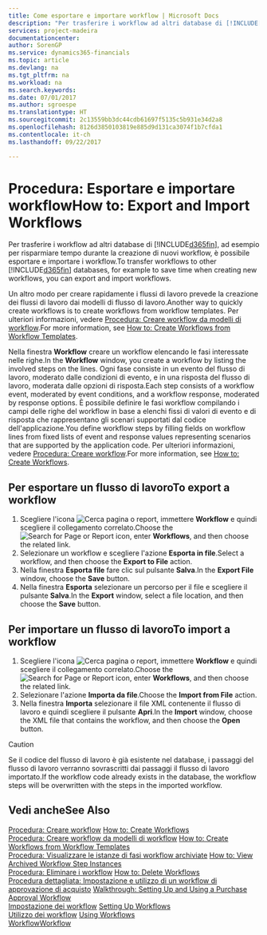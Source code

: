 ```yaml
---
title: Come esportare e importare workflow | Microsoft Docs
description: "Per trasferire i workflow ad altri database di [!INCLUDE[d365fin](includes/d365fin_md.md)], ad esempio per risparmiare tempo durante la creazione di nuovi workflow, è possibile esportare e importare i workflow."
services: project-madeira
documentationcenter: 
author: SorenGP
ms.service: dynamics365-financials
ms.topic: article
ms.devlang: na
ms.tgt_pltfrm: na
ms.workload: na
ms.search.keywords: 
ms.date: 07/01/2017
ms.author: sgroespe
ms.translationtype: HT
ms.sourcegitcommit: 2c13559bb3dc44cdb61697f5135c5b931e34d2a8
ms.openlocfilehash: 8126d3850103819e885d9d131ca3074f1b7cfda1
ms.contentlocale: it-ch
ms.lasthandoff: 09/22/2017

---
```

# <a name="how-to-export-and-import-workflows"></a><span data-ttu-id="fcf99-103">Procedura: Esportare e importare workflow</span><span class="sxs-lookup"><span data-stu-id="fcf99-103">How to: Export and Import Workflows</span></span>
<span data-ttu-id="fcf99-104">Per trasferire i workflow ad altri database di [!INCLUDE[d365fin](includes/d365fin_md.md)], ad esempio per risparmiare tempo durante la creazione di nuovi workflow, è possibile esportare e importare i workflow.</span><span class="sxs-lookup"><span data-stu-id="fcf99-104">To transfer workflows to other [!INCLUDE[d365fin](includes/d365fin_md.md)] databases, for example to save time when creating new workflows, you can export and import workflows.</span></span>  

 <span data-ttu-id="fcf99-105">Un altro modo per creare rapidamente i flussi di lavoro prevede la creazione dei flussi di lavoro dai modelli di flusso di lavoro.</span><span class="sxs-lookup"><span data-stu-id="fcf99-105">Another way to quickly create workflows is to create workflows from workflow templates.</span></span> <span data-ttu-id="fcf99-106">Per ulteriori informazioni, vedere [Procedura: Creare workflow da modelli di workflow](across-how-to-create-workflows-from-workflow-templates.md).</span><span class="sxs-lookup"><span data-stu-id="fcf99-106">For more information, see [How to: Create Workflows from Workflow Templates](across-how-to-create-workflows-from-workflow-templates.md).</span></span>  

 <span data-ttu-id="fcf99-107">Nella finestra **Workflow** creare un workflow elencando le fasi interessate nelle righe.</span><span class="sxs-lookup"><span data-stu-id="fcf99-107">In the **Workflow** window, you create a workflow by listing the involved steps on the lines.</span></span> <span data-ttu-id="fcf99-108">Ogni fase consiste in un evento del flusso di lavoro, moderato dalle condizioni di evento, e in una risposta del flusso di lavoro, moderata dalle opzioni di risposta.</span><span class="sxs-lookup"><span data-stu-id="fcf99-108">Each step consists of a workflow event, moderated by event conditions, and a workflow response, moderated by response options.</span></span> <span data-ttu-id="fcf99-109">È possibile definire le fasi workflow compilando i campi delle righe del workflow in base a elenchi fissi di valori di evento e di risposta che rappresentano gli scenari supportati dal codice dell'applicazione.</span><span class="sxs-lookup"><span data-stu-id="fcf99-109">You define workflow steps by filling fields on workflow lines from fixed lists of event and response values representing scenarios that are supported by the application code.</span></span> <span data-ttu-id="fcf99-110">Per ulteriori informazioni, vedere [Procedura: Creare workflow](across-how-to-create-workflows.md).</span><span class="sxs-lookup"><span data-stu-id="fcf99-110">For more information, see [How to: Create Workflows](across-how-to-create-workflows.md).</span></span>  

## <a name="to-export-a-workflow"></a><span data-ttu-id="fcf99-111">Per esportare un flusso di lavoro</span><span class="sxs-lookup"><span data-stu-id="fcf99-111">To export a workflow</span></span>  
1.  <span data-ttu-id="fcf99-112">Scegliere l'icona ![Cerca pagina o report](media/ui-search/search_small.png "icona Cerca pagina o report"), immettere **Workflow** e quindi scegliere il collegamento correlato.</span><span class="sxs-lookup"><span data-stu-id="fcf99-112">Choose the ![Search for Page or Report](media/ui-search/search_small.png "Search for Page or Report icon") icon, enter **Workflows**, and then choose the related link.</span></span>  
2.  <span data-ttu-id="fcf99-113">Selezionare un workflow e scegliere l'azione **Esporta in file**.</span><span class="sxs-lookup"><span data-stu-id="fcf99-113">Select a workflow, and then choose the **Export to File** action.</span></span>  
3.  <span data-ttu-id="fcf99-114">Nella finestra **Esporta file** fare clic sul pulsante **Salva**.</span><span class="sxs-lookup"><span data-stu-id="fcf99-114">In the **Export File** window, choose the **Save** button.</span></span>  
4.  <span data-ttu-id="fcf99-115">Nella finestra **Esporta** selezionare un percorso per il file e scegliere il pulsante **Salva**.</span><span class="sxs-lookup"><span data-stu-id="fcf99-115">In the **Export** window, select a file location, and then choose the **Save** button.</span></span>  

## <a name="to-import-a-workflow"></a><span data-ttu-id="fcf99-116">Per importare un flusso di lavoro</span><span class="sxs-lookup"><span data-stu-id="fcf99-116">To import a workflow</span></span>  
1.  <span data-ttu-id="fcf99-117">Scegliere l'icona ![Cerca pagina o report](media/ui-search/search_small.png "icona Cerca pagina o report"), immettere **Workflow** e quindi scegliere il collegamento correlato.</span><span class="sxs-lookup"><span data-stu-id="fcf99-117">Choose the ![Search for Page or Report](media/ui-search/search_small.png "Search for Page or Report icon") icon, enter **Workflows**, and then choose the related link.</span></span>  
2.  <span data-ttu-id="fcf99-118">Selezionare l'azione **Importa da file**.</span><span class="sxs-lookup"><span data-stu-id="fcf99-118">Choose the **Import from File** action.</span></span>  
3.  <span data-ttu-id="fcf99-119">Nella finestra **Importa** selezionare il file XML contenente il flusso di lavoro e quindi scegliere il pulsante **Apri**.</span><span class="sxs-lookup"><span data-stu-id="fcf99-119">In the **Import** window, choose the XML file that contains the workflow, and then choose the **Open** button.</span></span>  

> [!CAUTION]  
>  <span data-ttu-id="fcf99-120">Se il codice del flusso di lavoro è già esistente nel database, i passaggi del flusso di lavoro verranno sovrascritti dai passaggi il flusso di lavoro importato.</span><span class="sxs-lookup"><span data-stu-id="fcf99-120">If the workflow code already exists in the database, the workflow steps will be overwritten with the steps in the imported workflow.</span></span>  

## <a name="see-also"></a><span data-ttu-id="fcf99-121">Vedi anche</span><span class="sxs-lookup"><span data-stu-id="fcf99-121">See Also</span></span>  
 <span data-ttu-id="fcf99-122">[Procedura: Creare workflow](across-how-to-create-workflows.md) </span><span class="sxs-lookup"><span data-stu-id="fcf99-122">[How to: Create Workflows](across-how-to-create-workflows.md) </span></span>  
 <span data-ttu-id="fcf99-123">[Procedura: Creare workflow da modelli di workflow](across-how-to-create-workflows-from-workflow-templates.md) </span><span class="sxs-lookup"><span data-stu-id="fcf99-123">[How to: Create Workflows from Workflow Templates](across-how-to-create-workflows-from-workflow-templates.md) </span></span>  
 <span data-ttu-id="fcf99-124">[Procedura: Visualizzare le istanze di fasi workflow archiviate](across-how-to-view-archived-workflow-step-instances.md) </span><span class="sxs-lookup"><span data-stu-id="fcf99-124">[How to: View Archived Workflow Step Instances](across-how-to-view-archived-workflow-step-instances.md) </span></span>  
 <span data-ttu-id="fcf99-125">[Procedura: Eliminare i workflow](across-how-to-delete-workflows.md) </span><span class="sxs-lookup"><span data-stu-id="fcf99-125">[How to: Delete Workflows](across-how-to-delete-workflows.md) </span></span>  
 <span data-ttu-id="fcf99-126">[Procedura dettagliata: Impostazione e utilizzo di un workflow di approvazione di acquisto](walkthrough-setting-up-and-using-a-purchase-approval-workflow.md) </span><span class="sxs-lookup"><span data-stu-id="fcf99-126">[Walkthrough: Setting Up and Using a Purchase Approval Workflow](walkthrough-setting-up-and-using-a-purchase-approval-workflow.md) </span></span>  
 <span data-ttu-id="fcf99-127">[Impostazione dei workflow](across-set-up-workflows.md) </span><span class="sxs-lookup"><span data-stu-id="fcf99-127">[Setting Up Workflows](across-set-up-workflows.md) </span></span>  
 <span data-ttu-id="fcf99-128">[Utilizzo dei workflow](across-use-workflows.md) </span><span class="sxs-lookup"><span data-stu-id="fcf99-128">[Using Workflows](across-use-workflows.md) </span></span>  
 [<span data-ttu-id="fcf99-129">Workflow</span><span class="sxs-lookup"><span data-stu-id="fcf99-129">Workflow</span></span>](across-workflow.md)   

